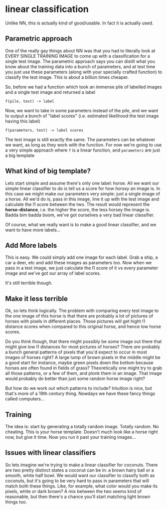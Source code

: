 
# linear classification

Unlike NN, this is actually kind of good/usable. In fact it is actually used. 

## Parametric approach

One of the really gay things about NN was that you had to literally look at EVERY SINGLE TRAINING IMAGE to come up with a classification for a single test image. The parametric approach says you can distill what you know about the training data into a bunch of parameters, and at test time you just use these parameters (along with your specially crafted function) to classify the test image. This is about a billion times cheaper.

So, before we had a function which took an immense pile of labelled images and a single test image and returned a label

    f(pile, test) -> label

Now, we want to take in some parameters instead of the pile, and we want to output a bunch of "label scores" (i.e. estimated likelihood the test image having this label)

    f(parameters, test) -> label scores

The test image is still exactly the same. The parameters can be whatever we want, as long as they work with the function. For now we're going to use a very simple approach where `f` is a linear function, and `parameters` are just a big template

## What kind of big template?

Lets start simple and assume there's only one label: horse. All we want our simple linear classifier to do is tell us a score for how *horsey* an image is. In this case we might make our parameters very simple: just a single image of a horse. All we'd do is, pass in this image, line it up with the test image and calculate the l1 score between the two. The result would represent the **horse-distance**, i.e. the higher the score, the less horsey the image is. Badda bim badda boom, we've got ourselves a very bad linear classifier.

Of course, what we really want is to make a good linear classifier, and we want to have more labels...

## Add More labels

This is easy. We could simply add one image for each label. Grab a ship, a car a deer, etc and add these images as parameters too. Now when we pass in a test image, we just calculate the l1 score of it vs every parameter image and we've got our array of label scores. 

It's still terrible though.

## Make it less terrible

Ok, so lets think logically. The problem with comparing every test image to the one image of this horse is that there are probably a lot of pictures of horses with pixels in different places. Those pictures will get hight l1 distance scores when compared to this original horse, and hence low horse scores. 

Do you think though, that there might possibly be *some* image out there that might give low l1 distances for most pictures of horses? There *are* probably a bunch general patterns of pixels that you'd expect to occur in most images of horses right? A large lump of brown pixels in the middle might be a good start for instance, maybe green pixels down the bottom because horses are often found in fields of grass? Theoretically one might try to grab all those patterns, or a few of them, and plonk them in an image. That image would probably do better than just some random horse image right?

But how do we work out which patterns to include? Intuition is nice, but that's more of a 19th century thing. Nowdays we have these fancy things called computers...

## Training

The idea is: start by generating a totally random image. Totally random. No cheating. This is your horse template. Doesn't much look like a horse right now, but give it time. Now you run it past your training images...

## Issues with linear classifiers

So lets imagine we're trying to make a linear classifier for coconuts. There are two pretty distinct states a coconut can be in: a brown hairy ball or a smooth, white half bowl. We would want our classifier to classify both as coconuts, but it's going to be very hard to pass in parameters that will match both these things. Like, for example, what color would you make its pixels, white or dark brown? A mix  between the two seems kind of reasonable, but then there's a  chance you'll start matching light brown things too.